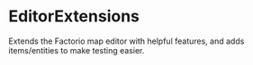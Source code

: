 # EditorExtensions
Extends the Factorio map editor with helpful features, and adds items/entities to make testing easier.
